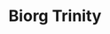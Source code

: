 --- 
title: "Biorg Trinity"
publishdate: "2018-12-16T16:48:46+02:00"
src: "https://365manga.net/manga/biorg-trinity"
image: "https://data.365manga.net/images/thumbnails/32798-biorg-trinity.jpg"
description: " Biorg Trinity follows Fujii, a high-school student who is in love with Enomoto Fumiho. He lives in a world where people are touched by a rare 'illness' called the Biorg Bug. One day Fujii catches the bug which makes holes in the shape of hearts on his hands. What will happen to him now?"
---